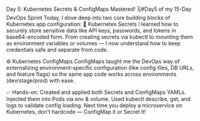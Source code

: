  Day 5: Kubernetes Secrets & ConfigMaps Mastered!
🗓#Day5 of my 15-Day DevOps Sprint
Today, I dove deep into two core building blocks of Kubernetes app configuration:
🔐 Kubernetes Secrets
 I learned how to securely store sensitive data like API keys, passwords, and tokens in base64-encoded form. From creating secrets via kubectl to mounting them as environment variables or volumes — I now understand how to keep credentials safe and separate from code.

⚙️ Kubernetes ConfigMaps
 ConfigMaps taught me the DevOps way of externalizing environment-specific configuration (like config files, DB URLs, and feature flags) so the same app code works across environments (dev/stage/prod) with ease.

✅ Hands-on:
Created and applied both Secrets and ConfigMaps YAMLs.
Injected them into Pods via env & volume.
Used kubectl describe, get, and logs to validate config loading.
Next time you deploy a microservice on Kubernetes, don’t hardcode — ConfigMap it or Secret it! 
